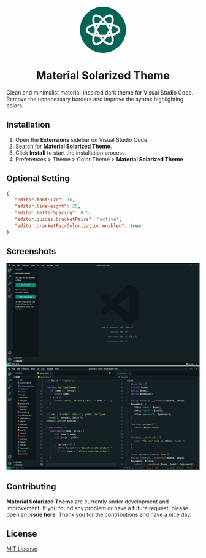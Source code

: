 <p align="center">
    <img src="./assets/logo.png" width="120" height="120">
    <h1 align="center">Material Solarized Theme</h1>
</p>

Clean and minimalist material-inspired dark theme for Visual Studio Code.
Remove the unnecessary borders and improve the syntax highlighting colors.

## Installation

1. Open the **Extensions** sidebar on Visual Studio Code.
2. Search for **Material Solarized Theme**.
3. Click **Install** to start the installation process.
4. Preferences > Theme > Color Theme > **Material Solarized Theme**

## Optional Setting

```json
{
   "editor.fontSize": 16,
   "editor.lineHeight": 25,
   "editor.letterSpacing": 0.5,
   "editor.guides.bracketPairs": "active",
   "editor.bracketPairColorization.enabled": true
}
```

## Screenshots

![Material Solarized Theme](./assets/screenshot-1.png)<br>
![Material Solarized Theme](./assets/screenshot-2.png)

## Contributing

**Material Solarized Theme** are currently under development and improvement.
If you found any problem or have a future request, please open an
[**issue here**](https://github.com/syahrizaldev/material-solarized/issues).
Thank you for the contributions and have a nice day.

## License

[MIT License](./license)

